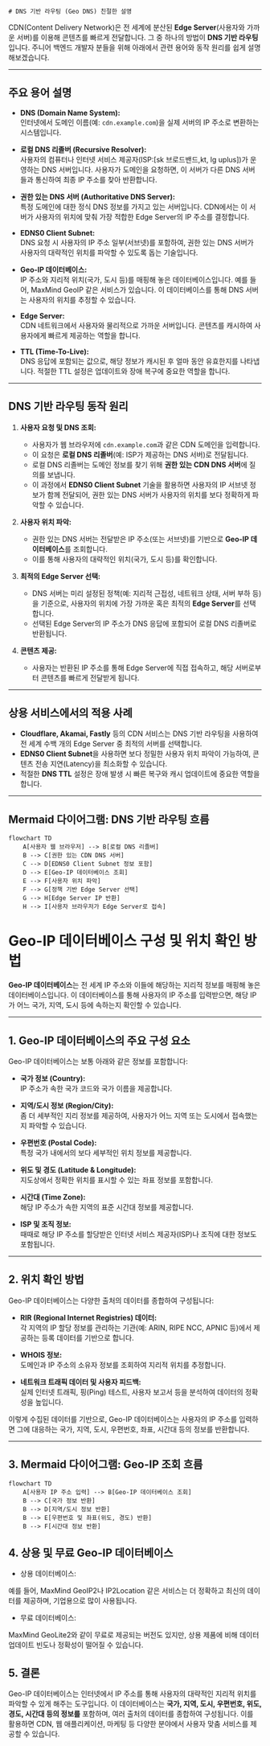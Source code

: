     # DNS 기반 라우팅 (Geo DNS) 친절한 설명

CDN(Content Delivery Network)은 전 세계에 분산된 **Edge Server**(사용자와 가까운 서버)를 이용해 콘텐츠를 빠르게 전달합니다. 그 중 하나의 방법이 **DNS 기반 라우팅**입니다. 주니어 백엔드 개발자 분들을 위해 아래에서 관련 용어와 동작 원리를 쉽게 설명해보겠습니다.

---

## 주요 용어 설명

- **DNS (Domain Name System):**  
  인터넷에서 도메인 이름(예: `cdn.example.com`)을 실제 서버의 IP 주소로 변환하는 시스템입니다.

- **로컬 DNS 리졸버 (Recursive Resolver):**  
  사용자의 컴퓨터나 인터넷 서비스 제공자(ISP:[sk 브로드밴드,kt, lg uplus])가 운영하는 DNS 서버입니다. 사용자가 도메인을 요청하면, 이 서버가 다른 DNS 서버들과 통신하여 최종 IP 주소를 찾아 반환합니다.

- **권한 있는 DNS 서버 (Authoritative DNS Server):**  
  특정 도메인에 대한 정식 DNS 정보를 가지고 있는 서버입니다. CDN에서는 이 서버가 사용자의 위치에 맞춰 가장 적합한 Edge Server의 IP 주소를 결정합니다.

- **EDNS0 Client Subnet:**  
  DNS 요청 시 사용자의 IP 주소 일부(서브넷)를 포함하여, 권한 있는 DNS 서버가 사용자의 대략적인 위치를 파악할 수 있도록 돕는 기술입니다.

- **Geo-IP 데이터베이스:**  
  IP 주소와 지리적 위치(국가, 도시 등)를 매핑해 놓은 데이터베이스입니다. 예를 들어, MaxMind GeoIP 같은 서비스가 있습니다. 이 데이터베이스를 통해 DNS 서버는 사용자의 위치를 추정할 수 있습니다.

- **Edge Server:**  
  CDN 네트워크에서 사용자와 물리적으로 가까운 서버입니다. 콘텐츠를 캐시하여 사용자에게 빠르게 제공하는 역할을 합니다.

- **TTL (Time-To-Live):**  
  DNS 응답에 포함되는 값으로, 해당 정보가 캐시된 후 얼마 동안 유효한지를 나타냅니다. 적절한 TTL 설정은 업데이트와 장애 복구에 중요한 역할을 합니다.

---

## DNS 기반 라우팅 동작 원리

1. **사용자 요청 및 DNS 조회:**
   - 사용자가 웹 브라우저에 `cdn.example.com`과 같은 CDN 도메인을 입력합니다.
   - 이 요청은 **로컬 DNS 리졸버**(예: ISP가 제공하는 DNS 서버)로 전달됩니다.
   - 로컬 DNS 리졸버는 도메인 정보를 찾기 위해 **권한 있는 CDN DNS 서버**에 질의를 보냅니다.
   - 이 과정에서 **EDNS0 Client Subnet** 기술을 활용하면 사용자의 IP 서브넷 정보가 함께 전달되어, 권한 있는 DNS 서버가 사용자의 위치를 보다 정확하게 파악할 수 있습니다.

2. **사용자 위치 파악:**
   - 권한 있는 DNS 서버는 전달받은 IP 주소(또는 서브넷)를 기반으로 **Geo-IP 데이터베이스**를 조회합니다.
   - 이를 통해 사용자의 대략적인 위치(국가, 도시 등)를 확인합니다.

3. **최적의 Edge Server 선택:**
   - DNS 서버는 미리 설정된 정책(예: 지리적 근접성, 네트워크 상태, 서버 부하 등)을 기준으로, 사용자의 위치에 가장 가까운 혹은 최적의 **Edge Server**를 선택합니다.
   - 선택된 Edge Server의 IP 주소가 DNS 응답에 포함되어 로컬 DNS 리졸버로 반환됩니다.

4. **콘텐츠 제공:**
   - 사용자는 반환된 IP 주소를 통해 Edge Server에 직접 접속하고, 해당 서버로부터 콘텐츠를 빠르게 전달받게 됩니다.

---

## 상용 서비스에서의 적용 사례

- **Cloudflare, Akamai, Fastly** 등의 CDN 서비스는 DNS 기반 라우팅을 사용하여 전 세계 수백 개의 Edge Server 중 최적의 서버를 선택합니다.
- **EDNS0 Client Subnet**을 사용하면 보다 정밀한 사용자 위치 파악이 가능하여, 콘텐츠 전송 지연(Latency)을 최소화할 수 있습니다.
- 적절한 **DNS TTL** 설정은 장애 발생 시 빠른 복구와 캐시 업데이트에 중요한 역할을 합니다.

---

## Mermaid 다이어그램: DNS 기반 라우팅 흐름

```mermaid
flowchart TD
    A[사용자 웹 브라우저] --> B[로컬 DNS 리졸버]
    B --> C[권한 있는 CDN DNS 서버]
    C --> D[EDNS0 Client Subnet 정보 포함]
    D --> E[Geo-IP 데이터베이스 조회]
    E --> F[사용자 위치 파악]
    F --> G[정책 기반 Edge Server 선택]
    G --> H[Edge Server IP 반환]
    H --> I[사용자 브라우저가 Edge Server로 접속]
```


# Geo-IP 데이터베이스 구성 및 위치 확인 방법

**Geo-IP 데이터베이스**는 전 세계 IP 주소와 이들에 해당하는 지리적 정보를 매핑해 놓은 데이터베이스입니다. 이 데이터베이스를 통해 사용자의 IP 주소를 입력받으면, 해당 IP가 어느 국가, 지역, 도시 등에 속하는지 확인할 수 있습니다.

---

## 1. Geo-IP 데이터베이스의 주요 구성 요소

Geo-IP 데이터베이스는 보통 아래와 같은 정보를 포함합니다:

- **국가 정보 (Country):**  
  IP 주소가 속한 국가 코드와 국가 이름을 제공합니다.

- **지역/도시 정보 (Region/City):**  
  좀 더 세부적인 지리 정보를 제공하여, 사용자가 어느 지역 또는 도시에서 접속했는지 파악할 수 있습니다.

- **우편번호 (Postal Code):**  
  특정 국가 내에서의 보다 세부적인 위치 정보를 제공합니다.

- **위도 및 경도 (Latitude & Longitude):**  
  지도상에서 정확한 위치를 표시할 수 있는 좌표 정보를 포함합니다.

- **시간대 (Time Zone):**  
  해당 IP 주소가 속한 지역의 표준 시간대 정보를 제공합니다.

- **ISP 및 조직 정보:**  
  때때로 해당 IP 주소를 할당받은 인터넷 서비스 제공자(ISP)나 조직에 대한 정보도 포함됩니다.

---

## 2. 위치 확인 방법

Geo-IP 데이터베이스는 다양한 출처의 데이터를 종합하여 구성됩니다:

- **RIR (Regional Internet Registries) 데이터:**  
  각 지역의 IP 할당 정보를 관리하는 기관(예: ARIN, RIPE NCC, APNIC 등)에서 제공하는 등록 데이터를 기반으로 합니다.

- **WHOIS 정보:**  
  도메인과 IP 주소의 소유자 정보를 조회하여 지리적 위치를 추정합니다.

- **네트워크 트래픽 데이터 및 사용자 피드백:**  
  실제 인터넷 트래픽, 핑(Ping) 테스트, 사용자 보고서 등을 분석하여 데이터의 정확성을 높입니다.

이렇게 수집된 데이터를 기반으로, Geo-IP 데이터베이스는 사용자의 IP 주소를 입력하면 그에 대응하는 국가, 지역, 도시, 우편번호, 좌표, 시간대 등의 정보를 반환합니다.

---

## 3. Mermaid 다이어그램: Geo-IP 조회 흐름

```mermaid
flowchart TD
    A[사용자 IP 주소 입력] --> B[Geo-IP 데이터베이스 조회]
    B --> C[국가 정보 반환]
    B --> D[지역/도시 정보 반환]
    B --> E[우편번호 및 좌표(위도, 경도) 반환]
    B --> F[시간대 정보 반환]
```

## 4. 상용 및 무료 Geo-IP 데이터베이스

- 상용 데이터베이스:

예를 들어, MaxMind GeoIP2나 IP2Location 같은 서비스는 더 정확하고 최신의 데이터를 제공하며, 기업용으로 많이 사용됩니다.

- 무료 데이터베이스:

MaxMind GeoLite2와 같이 무료로 제공되는 버전도 있지만, 상용 제품에 비해 데이터 업데이트 빈도나 정확성이 떨어질 수 있습니다.


## 5. 결론

Geo-IP 데이터베이스는 인터넷에서 IP 주소를 통해 사용자의 대략적인 지리적 위치를 파악할 수 있게 해주는 도구입니다.
이 데이터베이스는 **국가, 지역, 도시, 우편번호, 위도, 경도, 시간대 등의 정보를** 포함하며, 여러 출처의 데이터를 종합하여 구성됩니다.
이를 활용하면 CDN, 웹 애플리케이션, 마케팅 등 다양한 분야에서 사용자 맞춤 서비스를 제공할 수 있습니다.